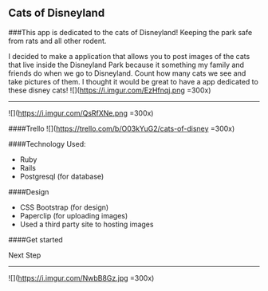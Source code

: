 ## Cats of Disneyland 

###This app is dedicated to the cats of Disneyland! Keeping the park safe from rats and all other rodent. 

I decided to make a application that allows you to post images of the cats that live inside the Disneyland 
Park because it something my family and friends do when we go to Disneyland. Count how many cats we see and take pictures of them. I thought it would be great to have a app dedicated to these disney cats!
![](https://i.imgur.com/EzHfnqj.png =300x)
*******
![](https://i.imgur.com/QsRfXNe.png =300x)

####Trello 
![](https://trello.com/b/O03kYuG2/cats-of-disney =300x)

####Technology Used: 
* Ruby
* Rails
* Postgresql (for database) 


####Design 
* CSS Bootstrap (for design) 
* Paperclip (for uploading images)
* Used a third party site to hosting images 

####Get started 

Next Step 


********
![](https://i.imgur.com/NwbB8Gz.jpg =300x)
